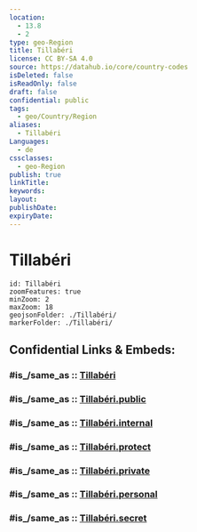 ```yaml
---
location:
  - 13.8
  - 2
type: geo-Region
title: Tillabéri
license: CC BY-SA 4.0
source: https://datahub.io/core/country-codes
isDeleted: false
isReadOnly: false
draft: false
confidential: public
tags:
  - geo/Country/Region
aliases:
  - Tillabéri
Languages:
  - de
cssclasses:
  - geo-Region
publish: true
linkTitle:
keywords:
layout:
publishDate:
expiryDate:
---
```


# Tillabéri

```leaflet
id: Tillabéri
zoomFeatures: true 
minZoom: 2 
maxZoom: 18
geojsonFolder: ./Tillabéri/
markerFolder: ./Tillabéri/
```


## Confidential Links & Embeds: 

### #is_/same_as :: [Tillabéri](/_Standards/Earth/Continent/Africa/Africa~Central/Niger/Regions~Niger/Tillabéri.md) 

### #is_/same_as :: [Tillabéri.public](/_public/Earth/Continent/Africa/Africa~Central/Niger/Regions~Niger/Tillabéri.public.md) 

### #is_/same_as :: [Tillabéri.internal](/_internal/Earth/Continent/Africa/Africa~Central/Niger/Regions~Niger/Tillabéri.internal.md) 

### #is_/same_as :: [Tillabéri.protect](/_protect/Earth/Continent/Africa/Africa~Central/Niger/Regions~Niger/Tillabéri.protect.md) 

### #is_/same_as :: [Tillabéri.private](/_private/Earth/Continent/Africa/Africa~Central/Niger/Regions~Niger/Tillabéri.private.md) 

### #is_/same_as :: [Tillabéri.personal](/_personal/Earth/Continent/Africa/Africa~Central/Niger/Regions~Niger/Tillabéri.personal.md) 

### #is_/same_as :: [Tillabéri.secret](/_secret/Earth/Continent/Africa/Africa~Central/Niger/Regions~Niger/Tillabéri.secret.md)


